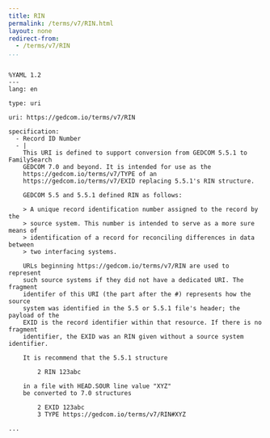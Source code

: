 ```yaml
---
title: RIN
permalink: /terms/v7/RIN.html
layout: none
redirect-from:
  - /terms/v7/RIN
...
```


```

%YAML 1.2
---
lang: en

type: uri

uri: https://gedcom.io/terms/v7/RIN

specification:
  - Record ID Number
  - |
    This URI is defined to support conversion from GEDCOM 5.5.1 to FamilySearch
    GEDCOM 7.0 and beyond. It is intended for use as the
    https://gedcom.io/terms/v7/TYPE of an 
    https://gedcom.io/terms/v7/EXID replacing 5.5.1's RIN structure.

    GEDCOM 5.5 and 5.5.1 defined RIN as follows:
    
    > A unique record identification number assigned to the record by the
    > source system. This number is intended to serve as a more sure means of
    > identification of a record for reconciling differences in data between
    > two interfacing systems.
    
    URLs beginning https://gedcom.io/terms/v7/RIN are used to represent
    such source systems if they did not have a dedicated URI. The fragment
    identifer of this URI (the part after the #) represents how the source
    system was identified in the 5.5 or 5.5.1 file's header; the payload of the
    EXID is the record identifier within that resource. If there is no fragment
    identifier, the EXID was an RIN given without a source system identifier.
    
    It is recommend that the 5.5.1 structure
    
        2 RIN 123abc
    
    in a file with HEAD.SOUR line value "XYZ"
    be converted to 7.0 structures
    
        2 EXID 123abc
        3 TYPE https://gedcom.io/terms/v7/RIN#XYZ

...

```
